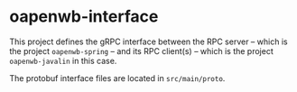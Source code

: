 <!-- SPDX-FileCopyrightText: © 2022 Michael Köther <mkoether38@gmail.com> -->
<!-- SPDX-License-Identifier: AGPL-3.0-only -->

# oapenwb-interface

This project defines the gRPC interface between the RPC server – which is the project `oapenwb-spring` – and its RPC
client(s) – which is the project `oapenwb-javalin` in this case.

The protobuf interface files are located in `src/main/proto`.
